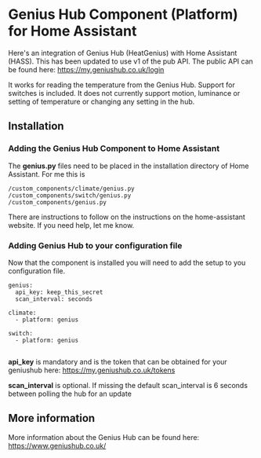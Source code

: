 # Genius Hub Component (Platform) for Home Assistant
Here's an integration of Genius Hub (HeatGenius) with Home Assistant (HASS). This has been updated to use v1 of the pub API. The public API can be found here: https://my.geniushub.co.uk/login

It works for reading the temperature from the Genius Hub. Support for switches is included. It does not currently support motion, luminance or setting of temperature or changing any setting in the hub.

## Installation
### Adding the Genius Hub Component to Home Assistant
The **genius.py** files need to be placed in the installation directory of Home Assistant. For me this is
```
/custom_components/climate/genius.py
/custom_components/switch/genius.py
/custom_components/genius.py
``` 
There are instructions to follow on the instructions on the home-assistant website. If you need help, let me know.

### Adding Genius Hub to your configuration file
Now that the component is installed you will need to add the setup to you configuration file.

```
genius:
  api_key: keep_this_secret
  scan_interval: seconds

climate:
  - platform: genius

switch:
  - platform: genius
   
```
**api_key** is mandatory and is the token that can be obtained for your geniushub here: https://my.geniushub.co.uk/tokens

**scan_interval** is optional. If missing the default scan_interval is 6 seconds between polling the hub for an update


## More information
More information about the Genius Hub can be found here: https://www.geniushub.co.uk/